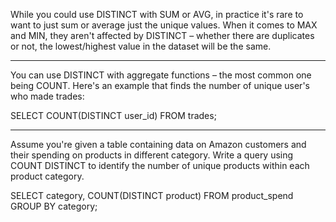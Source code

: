 While you could use DISTINCT with SUM or AVG, in practice it's rare to want to just sum or average just the unique values. 
When it comes to MAX and MIN, they aren't affected by DISTINCT – whether there are duplicates or not, 
the lowest/highest value in the dataset will be the same.

---
You can use DISTINCT with aggregate functions – the most common one being COUNT. Here's an example that finds the number of unique user's who made trades:

SELECT COUNT(DISTINCT user_id) 
FROM trades;

---

Assume you're given a table containing data on Amazon customers and their spending on products in different category. Write a query using COUNT DISTINCT to identify the number of unique products within each product category.

SELECT category, COUNT(DISTINCT product)
FROM product_spend
GROUP BY category;